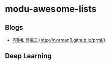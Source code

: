 # modu-awesome-lists

## Blogs

* [PRML 블로그 (http://norman3.github.io/prml/)](http://norman3.github.io/prml/)




## Deep Learning


